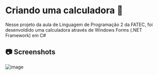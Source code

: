 # Criando uma calculadora 📝

Nesse projeto da aula de Linguagem de Programação 2 da FATEC, foi desenvoldido uma calculadora através de Windows Forms (.NET Framework) em C#

## 📷 Screenshots

![image](https://user-images.githubusercontent.com/29932387/109397378-0b8d0f00-7915-11eb-80fd-3d6d0d93e31a.png)
